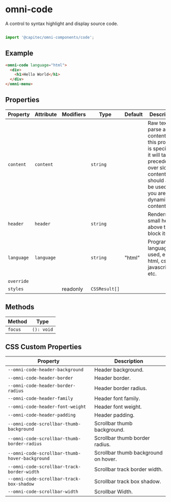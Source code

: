 # omni-code

A control to syntax highlight and display source code.

```js

import '@capitec/omni-components/code';
```

## Example

```html
<omni-code language="html">
  <div>
    <h1>Hello World</h1>
  </div>
</omni-menu>
```

## Properties

| Property   | Attribute  | Modifiers | Type          | Default | Description                                      |
|------------|------------|-----------|---------------|---------|--------------------------------------------------|
| `content`  | `content`  |           | `string`      |         | Raw text to parse as content. If this property is specified, it will take precedence over slotted content. This should also be used if you are using dynamic content |
| `header`   | `header`   |           | `string`      |         | Renders a small header above the block itself.   |
| `language` | `language` |           | `string`      | "html"  | Programming language used, e.g. html, css, javascript, etc. |
| `override` |            |           |               |         |                                                  |
| `styles`   |            | readonly  | `CSSResult[]` |         |                                                  |

## Methods

| Method  | Type       |
|---------|------------|
| `focus` | `(): void` |

## CSS Custom Properties

| Property                                       | Description                          |
|------------------------------------------------|--------------------------------------|
| `--omni-code-header-background`                | Header background.                   |
| `--omni-code-header-border`                    | Header border.                       |
| `--omni-code-header-border-radius`             | Header border radius.                |
| `--omni-code-header-family`                    | Header font family.                  |
| `--omni-code-header-font-weight`               | Header font weight.                  |
| `--omni-code-header-padding`                   | Header padding.                      |
| `--omni-code-scrollbar-thumb-background`       | Scrollbar thumb background.          |
| `--omni-code-scrollbar-thumb-border-radius`    | Scrollbar thumb border radius.       |
| `--omni-code-scrollbar-thumb-hover-background` | Scrollbar thumb background on hover. |
| `--omni-code-scrollbar-track-border-width`     | Scrollbar track border width.        |
| `--omni-code-scrollbar-track-box-shadow`       | Scrollbar track box shadow.          |
| `--omni-code-scrollbar-width`                  | Scrollbar Width.                     |
